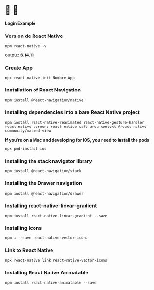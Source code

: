 # :palm_tree: :palm_tree:

**Login Example**

### Version de React Native

```
npm react-native -v
```

output: **6.14.11**

### Create App

```
npx react-native init Nombre_App
```

### Installation of React Navigation

```
npm install @react-navigation/native
```

### Installing dependencies into a bare React Native project

```
npm install react-native-reanimated react-native-gesture-handler react-native-screens react-native-safe-area-context @react-native-community/masked-view
```

**If you're on a Mac and developing for iOS, you need to install the pods**

```
npx pod-install ios
```

### Installing the stack navigator library

```
npm install @react-navigation/stack
```

### Installing the Drawer navigation

```
npm install @react-navigation/drawer
```

### Installing react-native-linear-gradient

```
npm install react-native-linear-gradient --save
```

### Installing Icons

```
npm i --save react-native-vector-icons
```

### Link to React Native

```
npx react-native link react-native-vector-icons
```

### Installing React Native Animatable

```
npm install react-native-animatable --save
```
